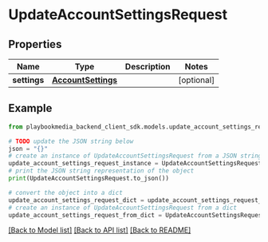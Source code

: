 # UpdateAccountSettingsRequest


## Properties

Name | Type | Description | Notes
------------ | ------------- | ------------- | -------------
**settings** | [**AccountSettings**](AccountSettings.md) |  | [optional] 

## Example

```python
from playbookmedia_backend_client_sdk.models.update_account_settings_request import UpdateAccountSettingsRequest

# TODO update the JSON string below
json = "{}"
# create an instance of UpdateAccountSettingsRequest from a JSON string
update_account_settings_request_instance = UpdateAccountSettingsRequest.from_json(json)
# print the JSON string representation of the object
print(UpdateAccountSettingsRequest.to_json())

# convert the object into a dict
update_account_settings_request_dict = update_account_settings_request_instance.to_dict()
# create an instance of UpdateAccountSettingsRequest from a dict
update_account_settings_request_from_dict = UpdateAccountSettingsRequest.from_dict(update_account_settings_request_dict)
```
[[Back to Model list]](../README.md#documentation-for-models) [[Back to API list]](../README.md#documentation-for-api-endpoints) [[Back to README]](../README.md)


